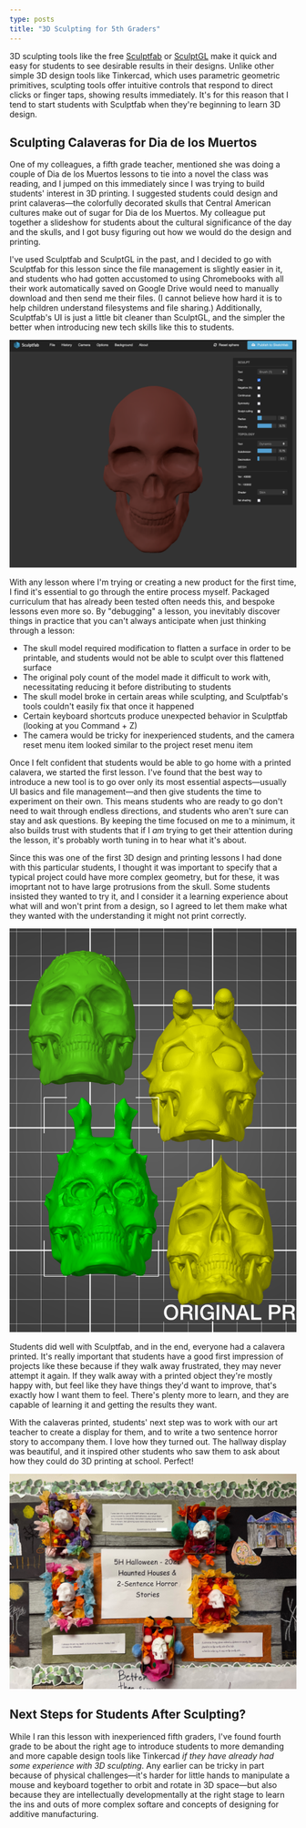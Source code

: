 ```yaml
---
type: posts
title: "3D Sculpting for 5th Graders"
---
```


3D sculpting tools like the free [Sculptfab](https://labs.sketchfab.com/sculptfab/) or [SculptGL](https://stephaneginier.com/sculptgl/) make it quick and easy for students to see desirable results in their designs. Unlike other simple 3D design tools like Tinkercad, which uses parametric geometric primitives, sculpting tools offer intuitive controls that respond to direct clicks or finger taps, showing results immediately. It's for this reason that I tend to start students with Sculptfab when they're beginning to learn 3D design.

## Sculpting Calaveras for Dia de los Muertos
One of my colleagues, a fifth grade teacher, mentioned she was doing a couple of Dia de los Muertos lessons to tie into a novel the class was reading, and I jumped on this immediately since I was trying to build students' interest in 3D printing. I suggested students could design and print calaveras—the colorfully decorated skulls that Central American cultures make out of sugar for Dia de los Muertos. My colleague put together a slideshow for students about the cultural significance of the day and the skulls, and I got busy figuring out how we would do the design and printing.

I've used Sculptfab and SculptGL in the past, and I decided to go with Sculptfab for this lesson since the file management is slightly easier in it, and students who had gotten accustomed to using Chromebooks with all their work automatically saved on Google Drive would need to manually download and then send me their files. (I cannot believe how hard it is to help children understand filesystems and file sharing.) Additionally, Sculptfab's UI is just a little bit cleaner than SculptGL, and the simpler the better when introducing new tech skills like this to students.

![The base calavera skull model in Sculptfab](/images/posts/2023/sculptfab_skull.png)

With any lesson where I'm trying or creating a new product for the first time, I find it's essential to go through the entire process myself. Packaged curriculum that has already been tested often needs this, and bespoke lessons even more so. By "debugging" a lesson, you inevitably discover things in practice that you can't always anticipate when just thinking through a lesson:
-  The skull model required modification to flatten a surface in order to be printable, and students would not be able to sculpt over this flattened surface
-  The original poly count of the model made it difficult to work with, necessitating reducing it before distributing to students
-  The skull model broke in certain areas while sculpting, and Sculptfab's tools couldn't easily fix that once it happened
-  Certain keyboard shortcuts produce unexpected behavior in Sculptfab (looking at you Command + Z)
-  The camera would be tricky for inexperienced students, and the camera reset menu item looked similar to the project reset menu item

Once I felt confident that students would be able to go home with a printed calavera, we started the first lesson. I've found that the best way to introduce a new tool is to go over only its most essential aspects—usually UI basics and file management—and then give students the time to experiment on their own. This means students who are ready to go don't need to wait through endless directions, and students who aren't sure can stay and ask questions. By keeping the time focused on me to a minimum, it also builds trust with students that if I *am* trying to get their attention during the lesson, it's probably worth tuning in to hear what it's about.

Since this was one of the first 3D design and printing lessons I had done with this particular students, I thought it was important to specify that a typical project could have more complex geometry, but for these, it was imoprtant not to have large protrusions from the skull. Some students insisted they wanted to try it, and I consider it a learning experience about what will and won't print from a design, so I agreed to let them make what they wanted with the understanding it might not print correctly.

![A batch of calaveras ready for printing](/images/posts/2023/student_calaveras_batch.png)

Students did well with Sculptfab, and in the end, everyone had a calavera printed. It's really important that students have a good first impression of projects like these because if they walk away frustrated, they may never attempt it again. If they walk away with a printed object they're mostly happy with, but feel like they have things they'd want to improve, that's exactly how I want them to feel. There's plenty more to learn, and they are capable of learning it and getting the results they want.

With the calaveras printed, students' next step was to work with our art teacher to create a display for them, and to write a two sentence horror story to accompany them. I love how they turned out. The hallway display was beautiful, and it inspired other students who saw them to ask about how they could do 3D printing at school. Perfect!

![Calaveras on display with students' two sentence horror stories](/images/posts/2023/calaveras_display.jpg)

## Next Steps for Students After Sculpting?
While I ran this lesson with inexperienced fifth graders, I've found fourth grade to be about the right age to introduce students to more demanding and more capable design tools like Tinkercad *if they have already had some experience with 3D sculpting*. Any earlier can be tricky in part because of physical challenges—it's harder for little hands to manipulate a mouse and keyboard together to orbit and rotate in 3D space—but also because they are intellectually developmentally at the right stage to learn the ins and outs of more complex softare and concepts of designing for additive manufacturing.